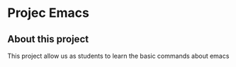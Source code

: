 # Projec Emacs

## About this project

This project allow us as students to learn the basic commands about emacs